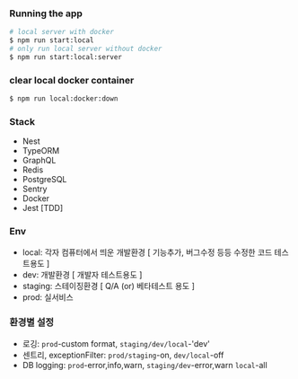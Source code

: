 ### Running the app

```bash
# local server with docker
$ npm run start:local
# only run local server without docker
$ npm run start:local:server
```

### clear local docker container

```bash
$ npm run local:docker:down
```

### Stack

- Nest
- TypeORM
- GraphQL
- Redis
- PostgreSQL
- Sentry
- Docker
- Jest [TDD]

### Env

- local: 각자 컴퓨터에서 띄운 개발환경 [ 기능추가, 버그수정 등등 수정한 코드 테스트용도 ]
- dev: 개발환경 [ 개발자 테스트용도 ]
- staging: 스테이징환경 [ Q/A (or) 베타테스트 용도 ]
- prod: 실서비스

### 환경별 설정

- 로깅: `prod`-custom format, `staging/dev/local`-'dev'
- 센트리, exceptionFilter: `prod/staging`-on, `dev/local`-off
- DB logging: `prod`-error,info,warn, `staging/dev`-error,warn `local`-all
